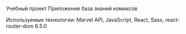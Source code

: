 Учебный проект
Приложение база знаний комиксов

Используемые технологии: Marvel API, JavaScript, React, Sass, react-router-dom 6.5.0



